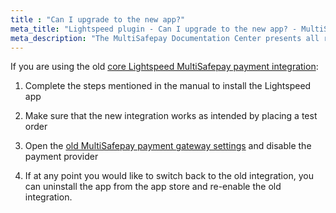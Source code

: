 ```yaml
---
title : "Can I upgrade to the new app?"
meta_title: "Lightspeed plugin - Can I upgrade to the new app? - MultiSafepay Docs"
meta_description: "The MultiSafepay Documentation Center presents all relevant information about our Plugins and API. You can also find support pages for Payment Methods, Tools and General Questions as well as the contact details of our Support and Integration Teams."
---
```


If you are using the old [core Lightspeed MultiSafepay payment integration](https://docs.multisafepay.com/integrations/hosted/lightspeed_core/):

1. Complete the steps mentioned in the manual to install the Lightspeed app

2. Make sure that the new integration works as intended by placing a test order

3. Open the [old MultiSafepay payment gateway settings](https://services.webshopapp.com/login/?redirect=/payment_providers/859452) and disable the payment provider

4. If at any point you would like to switch back to the old integration, you can uninstall the app from the app store and re-enable the old integration.